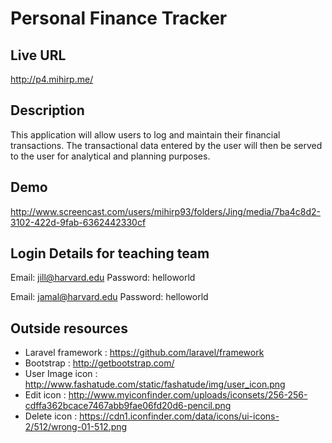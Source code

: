 # Personal Finance Tracker

## Live URL
<http://p4.mihirp.me/>

## Description
This application will allow users to log and maintain their financial transactions.
The transactional data entered by the user will then be served to the user
for analytical and planning purposes.

## Demo
http://www.screencast.com/users/mihirp93/folders/Jing/media/7ba4c8d2-3102-422d-9fab-6362442330cf

## Login Details for teaching team
Email: jill@harvard.edu
Password: helloworld

Email: jamal@harvard.edu
Password: helloworld

## Outside resources
* Laravel framework : <https://github.com/laravel/framework>
* Bootstrap : <http://getbootstrap.com/>
* User Image icon : <http://www.fashatude.com/static/fashatude/img/user_icon.png>
* Edit icon : <http://www.myiconfinder.com/uploads/iconsets/256-256-cdffa362bcace7467abb9fae06fd20d6-pencil.png>
* Delete icon : <https://cdn1.iconfinder.com/data/icons/ui-icons-2/512/wrong-01-512.png>
